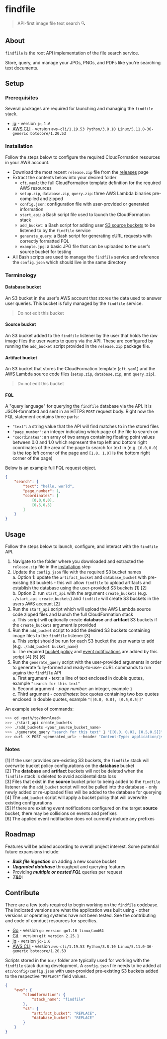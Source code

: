 # findfile

> API-first image file text search 🔍

## About

`findfile` is the root API implementation of the file search service.  

Store, query, and manage your JPGs, PNGs, and PDFs like you're searching text documents.  

## Setup

### Prerequisites

Several packages are required for launching and managing the `findfile` stack.  

- [jq](https://stedolan.github.io/jq/) - version `jq-1.6`  
- [AWS CLI](https://aws.amazon.com/cli/) - version `aws-cli/1.19.53 Python/3.8.10 Linux/5.11.0-36-generic botocore/1.20.53`  

### Installation

Follow the steps below to configure the required CloudFormation resources in your AWS account.  

- Download the most recent `release.zip` file from the [releases](https://github.com/forstmeier/findfile/releases) page  
- Extract the contents below into your desired folder
	- `cft.yaml`: the full CloudFormation template definition for the required AWS resources  
	- `setup.zip`, `database.zip`, `query.zip`: three AWS Lambda binaries pre-compiled and zipped  
	- `config.json`: configuration file with user-provided or generated information  
	- `start_api`: a Bash script file used to launch the CloudFormation stack  
	- `add_bucket`: a Bash script for adding user [S3 source buckets](####source-buket) to be listened to by the `findfile` service  
	- `generate_query`: a Bash script for generating cURL requests with correctly formatted FQL  
	- `example.jpg`: a basic JPG file that can be uploaded to the user's source bucket for testing  
- All Bash scripts are used to manage the `findfile` service and reference the `config.json` which should live in the same directory  

### Terminology

#### Database bucket

An S3 bucket in the user's AWS account that stores the data used to answer user queries. This bucket is fully managed by the `findfile` service.  

> Do not edit this bucket  

#### Source bucket

An S3 bucket added to the `findfile` listener by the user that holds the raw image files the user wants to query via the API. These are configured by running the `add_bucket` script provided in the `release.zip` package file.  

#### Artifact bucket

An S3 bucket that stores the CloudFormation template (`cft.yaml`) and the AWS Lambda source code files (`setup.zip`, `database.zip`, and `query.zip`).  

> Do not edit this bucket  

#### FQL

A "query language" for querying the `findfile` database via the API. It is JSON-formatted and sent in an HTTPS `POST` request body.  Right now the FQL statement contains three parts:  

- `"text"`: a string value that the API will find matches to in the stored files  
- `"page_number"`: an integer indicating which page of the file to search on  
- `"coordinates"`: an array of two arrays containing floating point values between 0.0 and 1.0 which represent the top left and bottom right coordinates of the area of the page to search for text in (e.g. `[0.0,0.0]` is the top left corner of the page and `[1.0, 1.0]` is the bottom right corner of the page)  

Below is an example full FQL request object.  

```json
{
	"search": {
		"text": "hello, world",
		"page_number": 1,
		"coordinates": [
			[0.0,0.0],
			[0.5,0.5]
		]
	}
}
```

## Usage

Follow the steps below to launch, configure, and interact with the `findfile` API.

1. Navigate to the folder where you downloaded and extracted the `release.zip` file in the [installation](###installation) step  
2. Update the `config.json` file with the required S3 bucket names  
	a. Option 1: update the `artifact_bucket` and `database_bucket` with pre-existing S3 buckets - this will allow `findfile` to upload artifacts and establish the database using the user-provided S3 buckets [1] [2]  
	b. Option 2: run `start_api` with the argument `create_buckets` (e.g. `./start_api create_buckets`) and `findfile` will create S3 buckets in the users AWS account [2]  
3. Run the `start_api` script which will upload the AWS Lambda source code zipped files and launch the full CloudFormation stack  
	a. This script will optionally create **database** and **artifact** S3 buckets if the `create_buckets` argument is provided  
4. Run the `add_bucket` script to add the desired S3 buckets containing image files to the `findfile` listener [3]  
	a. This script should be run for each S3 bucket the user wants to add (e.g. `./add_bucket bucket_name`)  
	b. The required [bucket policy](https://docs.aws.amazon.com/AmazonS3/latest/userguide/bucket-policies.html) and [event notifications](https://docs.aws.amazon.com/AmazonS3/latest/userguide/NotificationHowTo.html) are added by this script [4] [5] [6]  
5. Run the `generate_query` script with the user-provided arguments in order to generate fully-formed and ready-to-use- cURL commands to run agains the `findfile` API  
	a. First argument - _text_: a line of text enclosed in double quotes, example `"search for this text"`  
	b. Second argument - _page number_: an integer, example `1`  
	c. Third argument - _coordinates_: box quotes containing two box quotes enclosed in double quotes, example `"[[0.0, 0.0], [0.5,0.5]]"`  

An example series of commands:

```bash
>>> cd <path/to/download>
>>> ./start_api create_buckets
>>> ./add_buckets <your_source_bucket_name>
>>> ./generate_query "search for this text" 1 "[[0.0, 0.0], [0.5,0.5]]"
>>> curl -X POST <generated_url> --header "Content-Type: application/json" --header "x-findfile-security-key: <security_key>" --data '{"search": {"text": "search for this text", "page_number": 1, "coordinates": [[0.0,0.0], [0.5,0.5]]}}'
```

### Notes

[1] If the user provides pre-existing S3 buckets, the `findfile` stack will overwrite bucket policy configurations on the **database** bucket  
[2] The **database** and **artifact** buckets will not be deleted when the `findfile` stack is deleted to avoid accidental data loss  
[3] Files that exist in the **source** bucket prior to being added to the `findfile` listener via the `add_bucket` script will not be pulled into the database - only newly added or re-uploaded files will be added to the database for querying  
[4] The `add_bucket` script will apply a bucket policy that will overwrite existing configurations  
[5] If there are existing event notifications configured on the target **source** bucket, there may be collisions on events and prefixes  
[6] The applied event notifiaction does not currently include any prefixes  

## Roadmap

Features will be added according to overall project interest. Some potential future expansions include:  

- **_Bulk file ingestion_** on adding a new source bucket  
- **_Upgraded database_** throughput and querying features  
- Providing **_multiple or nested FQL_** queries per request  
- **_TBD_**!

## Contribute

There are a few tools required to begin working on the `findfile` codebase. The indicated versions are what the application was built using - other versions or operating systems have not been tested. See the contributing and code of conduct resources for specifics.  

- [Go](https://golang.org/dl/) - version `go version go1.16 linux/amd64`  
- [Git](https://git-scm.com/downloads) - version `git version 2.25.1`  
- [jq](https://stedolan.github.io/jq/) - version `jq-1.6`  
- [AWS CLI](https://aws.amazon.com/cli/) - version `aws-cli/1.19.53 Python/3.8.10 Linux/5.11.0-36-generic botocore/1.20.53`  

Scripts stored in the `bin/` folder are typically used for working with the `findfile` stack during development. A `config.json` file needs to be added at `etc/config/config.json` with user-provided pre-existing S3 buckets added to the respective `"REPLACE"` field values.  

```json
{
	"aws": {
		"cloudformation": {
			"stack_name": "findfile"
		},
		"s3": {
			"artifact_bucket": "REPLACE",
			"database_bucket": "REPLACE"
		}
	}
}
```
